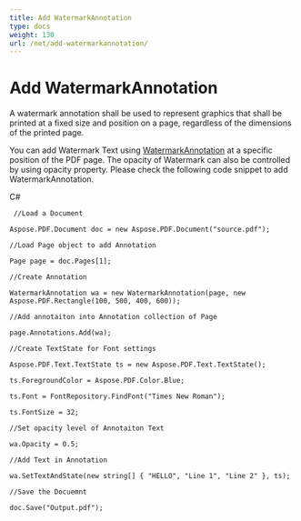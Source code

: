 ```yaml
---
title: Add WatermarkAnnotation
type: docs
weight: 130
url: /net/add-watermarkannotation/
---
```


# Add WatermarkAnnotation

A watermark annotation  shall be used to represent graphics that shall be printed at a fixed size and position on a page, regardless of the dimensions of the printed page.

You can add Watermark Text using [WatermarkAnnotation](https://apireference.aspose.com/pdf/net/aspose.pdf.annotations/watermarkannotation) at a specific position of the PDF page. The opacity of Watermark can also be controlled by using opacity property. Please check the following code snippet to add WatermarkAnnotation.

C#
```
 //Load a Document

Aspose.PDF.Document doc = new Aspose.PDF.Document("source.pdf");

//Load Page object to add Annotation

Page page = doc.Pages[1];

//Create Annotation

WatermarkAnnotation wa = new WatermarkAnnotation(page, new Aspose.PDF.Rectangle(100, 500, 400, 600));

//Add annotaiton into Annotation collection of Page

page.Annotations.Add(wa);

//Create TextState for Font settings

Aspose.PDF.Text.TextState ts = new Aspose.PDF.Text.TextState();

ts.ForegroundColor = Aspose.PDF.Color.Blue;

ts.Font = FontRepository.FindFont("Times New Roman");

ts.FontSize = 32;

//Set opacity level of Annotaiton Text

wa.Opacity = 0.5;

//Add Text in Annotation

wa.SetTextAndState(new string[] { "HELLO", "Line 1", "Line 2" }, ts);

//Save the Docuemnt

doc.Save("Output.pdf");
```